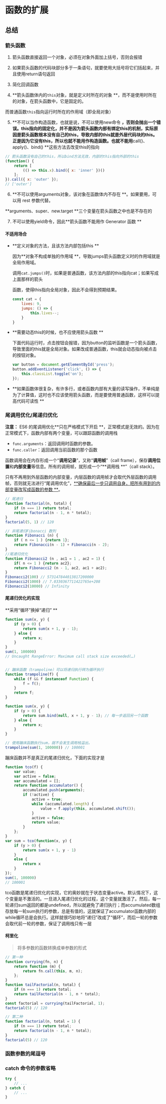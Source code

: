 # 函数的扩展



## 总结

### 箭头函数

1. 箭头函数直接返回一个对象，必须在对象外面加上括号，否则会报错

2. 如果箭头函数的代码块部分多于一条语句，就要使用大括号将它们括起来，并且使用return语句返回

3. 简化回调函数

4. **箭头函数体内的`this`对象，就是定义时所在的对象 **，而不是使用时所在的对象，在箭头函数中，它是固定的。

  而普通函数`this`指向运行时所在的作用域（即全局对象）

5. **不可以当作构造函数，也就是说，不可以使用new命令 **，否则会抛出一个错误。this指向的固定化，并不是因为箭头函数内部有绑定this的机制，实际原因是箭头函数根本没有自己的this，导致内部的this就是外层代码块的this。正是因为它没有this，所以也就不能用作构造函数。也就不能用**call()、apply()、bind() **这些方法去改变this的指向

  ```javascript
  // 箭头函数没有自己的this，所以bind方法无效，内部的this指向外部的this
  (function() {
      return [
          (() => this.x).bind({ x: 'inner' })()
      ];
  }).call({ x: 'outer' });
  // ['outer']
  
  ```

6. **不可以使用arguments对象，该对象在函数体内不存在 **。如果要用，可以用 rest 参数代替。

  **arguments、super、new.target **三个变量在箭头函数之中也是不存在的

7. 不可以使用yield命令，因此**箭头函数不能用作 Generator 函数 **

#### 不适用场合

* **定义对象的方法，且该方法内部包括this **

  因为**对象不构成单独的作用域 **，导致jumps箭头函数定义时的作用域就是全局作用域。

  调用`cat.jumps()`时，如果是普通函数，该方法内部的this指向cat；如果写成上面那样的箭头

  函数，使得this指向全局对象，因此不会得到预期结果。

  ```javascript
  const cat = {
      lives: 9,
      jumps: () => {
          this.lives--;
      }
  }
  ```

* **需要动态this的时候，也不应使用箭头函数 **

  下面代码运行时，点击按钮会报错，因为button的监听函数是一个箭头函数，导致里面的this就是全局对象。如果改成普通函数，this就会动态指向被点击的按钮对象。

  ```javascript
  var button = document.getElementById('press');
  button.addEventListener('click', () => {
      this.classList.toggle('on');
  });
  ```

* **如果函数体很复杂，有许多行，或者函数内部有大量的读写操作，不单纯是为了计算值，这时也不应该使用箭头函数，而是要使用普通函数，这样可以提高代码可读性 **

### 尾调用优化/尾递归优化

**注意：** ES6 的尾调用优化**只在严格模式下开启 **，正常模式是无效的。因为在正常模式下，函数内部有两个变量，可以跟踪函数的调用栈

- `func.arguments`：返回调用时函数的参数。
- `func.caller`：返回调用当前函数的那个函数

函数调用会在内存形成一个“**调用记录**”，又称“**调用帧**”（call frame），保存**调用位置**和**内部变量**等信息。所有的调用帧，就形成一个“**调用栈 **”（call stack）。

只有不再用到外层函数的内部变量，内层函数的调用帧才会取代外层函数的调用帧，否则就无法进行“尾调用优化”，<u>**确保最后一步只调用自身，把所有用到的内部变量改写成函数的参数 **</u>。

```javascript
// 尾递归
function factorial(n, total) {
    if (n === 1) return total;
    return factorial(n - 1, n * total);
}
factorial(5, 1) // 120

// 非尾递归Fibonacci 数列
function Fibonacci (n) {
    if ( n <= 1 ) {return 1};
    return Fibonacci(n - 1) + Fibonacci(n - 2);
}
//尾递归优化
function Fibonacci2 (n , ac1 = 1 , ac2 = 1) {
    if( n <= 1 ) {return ac2};
    return Fibonacci2 (n - 1, ac2, ac1 + ac2);
}
Fibonacci2(100) // 573147844013817200000
Fibonacci2(1000) // 7.0330367711422765e+208
Fibonacci2(10000) // Infinity

```

#### 尾递归优化的实现

**采用“循环”换掉“递归” **

```javascript
function sum(x, y) {
    if (y > 0) {
        return sum(x + 1, y - 1);
    } else {
        return x;
    }
}
sum(1, 100000)
// Uncaught RangeError: Maximum call stack size exceeded(…)


// 蹦床函数（trampoline）可以将递归执行转为循环执行
function trampoline(f) {
    while (f && f instanceof Function) {
        f = f();
    }
    return f;
}

function sum(x, y) {
    if (y > 0) {
        return sum.bind(null, x + 1, y - 1); // 每一步返回另一个函数
    } else {
        return x;
    }
}

// 使用蹦床函数执行sum，就不会发生调用栈溢出。
trampoline(sum(1, 100000)) // 100001
```

蹦床函数并不是真正的尾递归优化，下面的实现才是

```javascript
function tco(f) {
    var value;
    var active = false;
    var accumulated = [];
    return function accumulator() {
        accumulated.push(arguments);
        if (!active) {
            active = true;
            while (accumulated.length) {
                value = f.apply(this, accumulated.shift());
            }
            active = false;
            return value;
        }
    };
}
var sum = tco(function(x, y) {
    if (y > 0) {
        return sum(x + 1, y - 1)
    }
    else {
        return x
    }
});
sum(1, 100000)
// 100001

```

tco函数是尾递归优化的实现，它的奥妙就在于状态变量active。默认情况下，这个变量是不激活的。一旦进入尾递归优化的过程，这个变量就激活了。然后，每一轮递归sum返回的都是undefined，所以就避免了递归执行；而accumulated数组存放每一轮sum执行的参数，总是有值的，这就保证了accumulator函数内部的while循环总是会执行。这样就很巧妙地将“递归”改成了“循环”，而后一轮的参数会取代前一轮的参数，保证了调用栈只有一层

#### 柯里化

> 将多参数的函数转换成单参数的形式

```javascript
// 第一种
function currying(fn, n) {
    return function (m) {
        return fn.call(this, m, n);
    };
}
function tailFactorial(n, total) {
    if (n === 1) return total;
    return tailFactorial(n - 1, n * total);
}
const factorial = currying(tailFactorial, 1);
factorial(5) // 120

// 第二种
function factorial(n, total = 1) {
    if (n === 1) return total;
    return factorial(n - 1, n * total);
}
factorial(5) // 120
```

### 函数参数的尾逗号

### catch 命令的参数省略

```javascript
try {
    // ...
} catch {
    // ...
}
```

